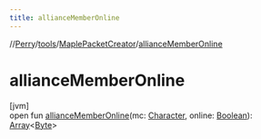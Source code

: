 ```yaml
---
title: allianceMemberOnline
---
```

//[Perry](../../../index.html)/[tools](../index.html)/[MaplePacketCreator](index.html)/[allianceMemberOnline](alliance-member-online.html)



# allianceMemberOnline



[jvm]\
open fun [allianceMemberOnline](alliance-member-online.html)(mc: [Character](../../client/-character/index.html), online: [Boolean](https://kotlinlang.org/api/latest/jvm/stdlib/kotlin/-boolean/index.html)): [Array](https://kotlinlang.org/api/latest/jvm/stdlib/kotlin/-array/index.html)&lt;[Byte](https://kotlinlang.org/api/latest/jvm/stdlib/kotlin/-byte/index.html)&gt;





